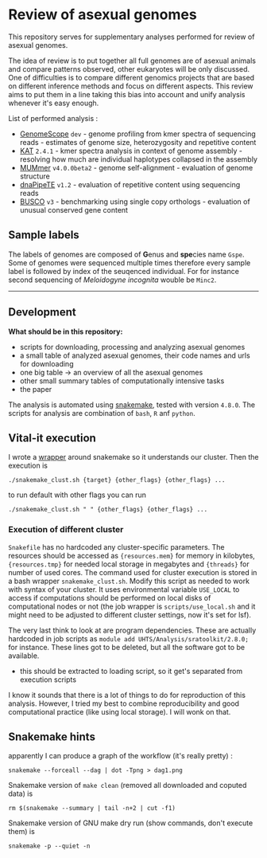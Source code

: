 # Review of asexual genomes

This repository serves for supplementary analyses performed for review of asexual genomes.

The idea of review is to put together all full genomes are of asexual animals and compare patterns observed, other eukaryotes will be only discussed.
One of difficulties is to compare different genomics projects that are based on different inference methods and focus on different aspects.
This review aims to put them in a line taking this bias into account and unify analysis whenever it's easy enough.

List of performed analysis :

- [GenomeScope](https://github.com/schatzlab/genomescope) `dev` - genome profiling from kmer spectra of sequencing reads - estimates of genome size, heterozygosity and repetitive content
- [KAT](https://github.com/TGAC/KAT) `2.4.1` - kmer spectra analysis in context of genome assembly - resolving how much are individual haplotypes collapsed in the assembly
- [MUMmer](https://github.com/mummer4/mummer/blob/master/MANUAL.md) `v4.0.0beta2` - genome self-alignment - evaluation of genome structure
- [dnaPipeTE](https://github.com/clemgoub/dnaPipeTE) `v1.2` - evaluation of repetitive content using sequencing reads
- [BUSCO](https://busco.ezlab.org/) `v3` - benchmarking using single copy orthologs - evaluation of unusual conserved gene content

## Sample labels

The labels of genomes are composed of **G**enus and **spe**cies name `Gspe`. Some of genomes were sequenced multiple times therefore every sample label is followed by index of the seuqenced individual. For for instance second sequencing of _Meloidogyne incognita_ wouble be `Minc2`.

***

## Development

**What should be in this repository:**

- scripts for downloading, processing and analyzing asexual genomes
- a small table of analyzed asexual genomes, their code names and urls for downloading
- one big table -> an overview of all the asexual genomes
- other small summary tables of computationally intensive tasks
- the paper

The analysis is automated using [snakemake](https://snakemake.readthedocs.io/en/stable/), tested with version `4.8.0`.
The scripts for analysis are combination of `bash`, `R` anf `python`.

## Vital-it execution

I wrote a [wrapper](snakemake_clust.sh) around snakemake so it understands our cluster. Then the execution is

```
./snakemake_clust.sh {target} {other_flags} {other_flags} ...
```

to run default with other flags you can run

```
./snakemake_clust.sh " " {other_flags} {other_flags} ...
```

### Execution of different cluster

`Snakefile` has no hardcoded any cluster-specific parameters. The resources should be accessed as `{resources.mem}` for memory in kilobytes, `{resources.tmp}` for needed local storage in megabytes and `{threads}` for number of used cores. The command used for cluster execution is stored in a bash wrapper `snakemake_clust.sh`. Modify this script as needed to work with syntax of your cluster. It uses environmental variable `USE_LOCAL` to access if computations should be performed on local disks of computational nodes or not (the job wrapper is `scripts/use_local.sh` and it might need to be adjusted to different cluster settings, now it's set for lsf).

The very last think to look at are program dependencies. These are actually hardcoded in job scripts as `module add UHTS/Analysis/sratoolkit/2.8.0;` for instance. These lines got to be deleted, but all the software got to be available.

- this should be extracted to loading script, so it get's separated from execution scripts

I know it sounds that there is a lot of things to do for reproduction of this analysis. However, I tried my best to combine reproducibility and good computational practice (like using local storage). I will wonk on that.

## Snakemake hints

apparently I can produce a graph of the workflow (it's really pretty) :

```
snakemake --forceall --dag | dot -Tpng > dag1.png
```

Snakemake version of `make clean` (removed all downloaded and coputed data) is

```
rm $(snakemake --summary | tail -n+2 | cut -f1)
```

Snakemake version of GNU make dry run (show commands, don't execute them) is

```
snakemake -p --quiet -n
```

